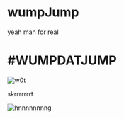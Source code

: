 # wumpJump
yeah man for real

# \#WUMPDATJUMP

![w0t](https://media.giphy.com/media/AEsUINFBsRVN6/giphy.gif)



skrrrrrrrt



![hnnnnnnnng](https://media.giphy.com/media/p3wGnYFJ2ZGqQ/source.gif)

